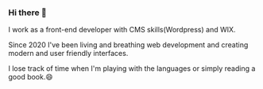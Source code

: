### Hi there 👋

<!--
**starboi001/starboi001** is a ✨ _special_ ✨ repository because its `README.md` (this file) appears on your GitHub profile.

Here are some ideas to get you started:

- 🔭 I’m currently working on ...
- 🌱 I’m currently learning ...
- 👯 I’m looking to collaborate on ...
- 🤔 I’m looking for help with ...
- 💬 Ask me about ...
- 📫 How to reach me: ...
-  Pronouns: ...
- ⚡ Fun fact: ...
-->
I work as a front-end developer with CMS skills(Wordpress) and WIX.

Since 2020 I've been living and breathing web development and creating modern and user friendly interfaces.

I lose track of time when I'm playing with the languages or simply reading a good book.😄
